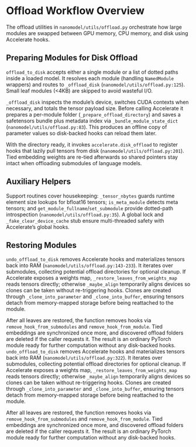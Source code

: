 # Offload Workflow Overview

The offload utilities in `nanomodel/utils/offload.py` orchestrate how large modules are swapped between GPU memory, CPU memory, and disk using Accelerate hooks.

## Preparing Modules for Disk Offload
`offload_to_disk` accepts either a single module or a list of dotted paths inside a loaded model. It resolves each module (handling `NamedModule` wrappers) and routes to `_offload_disk` (`nanomodel/utils/offload.py:125`). Small leaf modules (<4KB) are skipped to avoid wasteful I/O.

`_offload_disk` inspects the module’s device, switches CUDA contexts when necessary, and totals the tensor payload size. Before calling Accelerate it prepares a per-module folder (`_prepare_offload_directory`) and saves a safetensors bundle plus metadata index via `_bundle_module_state_dict` (`nanomodel/utils/offload.py:83`). This produces an offline copy of parameter values so disk-backed hooks can reload them later.

With the directory ready, it invokes `accelerate.disk_offload` to register hooks that lazily pull tensors from disk (`nanomodel/utils/offload.py:201`). Tied embedding weights are re-tied afterwards so shared pointers stay intact when offloading submodules of language models.

## Auxiliary Helpers
Support routines cover housekeeping: `_tensor_nbytes` guards runtime element size lookups for bfloat16 tensors; `is_meta_module` detects meta tensors; and `get_module_fullname`/`set_submodule` provide dotted-path introspection (`nanomodel/utils/offload.py:35`). A global lock and `_fake_clear_device_cache` stub ensure multi-threaded safety with Accelerate’s global hooks.

## Restoring Modules
`undo_offload_to_disk` removes Accelerate hooks and materializes tensors back into RAM (`nanomodel/utils/offload.py:143-233`). It iterates over submodules, collecting potential offload directories for optional cleanup. If Accelerate exposes a weights map, `_restore_leaves_from_weights_map` reads tensors directly; otherwise `_maybe_align` temporarily aligns devices so clones can be taken without re-triggering hooks. Clones are created through `_clone_into_parameter` and `_clone_into_buffer`, ensuring tensors detach from memory-mapped storage before being reattached to the module.

After all leaves are restored, the function removes hooks via `remove_hook_from_submodules` and `remove_hook_from_module`. Tied embeddings are synchronized once more, and discovered offload folders are deleted if the caller requests it. The result is an ordinary PyTorch module ready for further computation without any disk-backed hooks.
`undo_offload_to_disk` removes Accelerate hooks and materializes tensors back into RAM (`nanomodel/utils/offload.py:322`). It iterates over submodules, collecting potential offload directories for optional cleanup. If Accelerate exposes a weights map, `_restore_leaves_from_weights_map` reads tensors directly; otherwise `_maybe_align` temporarily aligns devices so clones can be taken without re-triggering hooks. Clones are created through `_clone_into_parameter` and `_clone_into_buffer`, ensuring tensors detach from memory-mapped storage before being reattached to the module.

After all leaves are restored, the function removes hooks via `remove_hook_from_submodules` and `remove_hook_from_module`. Tied embeddings are synchronized once more, and discovered offload folders are deleted if the caller requests it. The result is an ordinary PyTorch module ready for further computation without any disk-backed hooks.
